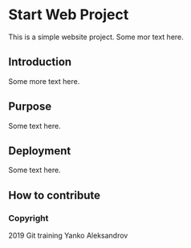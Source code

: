 # Start Web Project

This is a simple website project. Some mor text here.

## Introduction

Some more text here.

## Purpose

Some text here.

## Deployment

Some text here.

## How to contribute

### Copyright

2019 Git training Yanko Aleksandrov